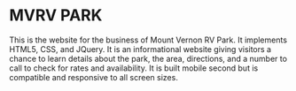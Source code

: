 # MVRV PARK
This is the website for the business of Mount Vernon RV Park.
It implements HTML5, CSS, and JQuery. It is an informational website giving visitors a chance to learn details about the park, the area, directions, and a number to call to check for rates and availability.
It is built mobile second but is compatible and responsive to all screen sizes.
